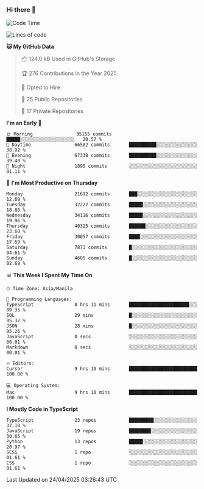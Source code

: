 ### Hi there 👋

<!--START_SECTION:waka-->
![Code Time](http://img.shields.io/badge/Code%20Time-1%2C647%20hrs%2058%20mins-blue)

![Lines of code](https://img.shields.io/badge/From%20Hello%20World%20I%27ve%20Written-64.8%20million%20lines%20of%20code-blue)

**🐱 My GitHub Data** 

> 📦 124.0 kB Used in GitHub's Storage 
 > 
> 🏆 276 Contributions in the Year 2025
 > 
> 💼 Opted to Hire
 > 
> 📜 25 Public Repositories 
 > 
> 🔑 17 Private Repositories 
 > 
**I'm an Early 🐤** 

```text
🌞 Morning                35155 commits       █████░░░░░░░░░░░░░░░░░░░░   20.57 % 
🌆 Daytime                66502 commits       ██████████░░░░░░░░░░░░░░░   38.92 % 
🌃 Evening                67338 commits       ██████████░░░░░░░░░░░░░░░   39.40 % 
🌙 Night                  1895 commits        ░░░░░░░░░░░░░░░░░░░░░░░░░   01.11 % 
```
📅 **I'm Most Productive on Thursday** 

```text
Monday                   21692 commits       ███░░░░░░░░░░░░░░░░░░░░░░   12.69 % 
Tuesday                  32222 commits       █████░░░░░░░░░░░░░░░░░░░░   18.86 % 
Wednesday                34116 commits       █████░░░░░░░░░░░░░░░░░░░░   19.96 % 
Thursday                 40325 commits       ██████░░░░░░░░░░░░░░░░░░░   23.60 % 
Friday                   30057 commits       ████░░░░░░░░░░░░░░░░░░░░░   17.59 % 
Saturday                 7873 commits        █░░░░░░░░░░░░░░░░░░░░░░░░   04.61 % 
Sunday                   4605 commits        █░░░░░░░░░░░░░░░░░░░░░░░░   02.69 % 
```


📊 **This Week I Spent My Time On** 

```text
🕑︎ Time Zone: Asia/Manila

💬 Programming Languages: 
TypeScript               8 hrs 11 mins       ██████████████████████░░░   89.35 % 
SQL                      29 mins             █░░░░░░░░░░░░░░░░░░░░░░░░   05.37 % 
JSON                     28 mins             █░░░░░░░░░░░░░░░░░░░░░░░░   05.26 % 
JavaScript               0 secs              ░░░░░░░░░░░░░░░░░░░░░░░░░   00.01 % 
Markdown                 0 secs              ░░░░░░░░░░░░░░░░░░░░░░░░░   00.01 % 

🔥 Editors: 
Cursor                   9 hrs 10 mins       █████████████████████████   100.00 % 

💻 Operating System: 
Mac                      9 hrs 10 mins       █████████████████████████   100.00 % 
```

**I Mostly Code in TypeScript** 

```text
TypeScript               23 repos            █████████░░░░░░░░░░░░░░░░   37.10 % 
JavaScript               19 repos            ████████░░░░░░░░░░░░░░░░░   30.65 % 
Python                   13 repos            █████░░░░░░░░░░░░░░░░░░░░   20.97 % 
SCSS                     1 repo              ░░░░░░░░░░░░░░░░░░░░░░░░░   01.61 % 
CSS                      1 repo              ░░░░░░░░░░░░░░░░░░░░░░░░░   01.61 % 
```




 Last Updated on 24/04/2025 03:26:43 UTC
<!--END_SECTION:waka-->
